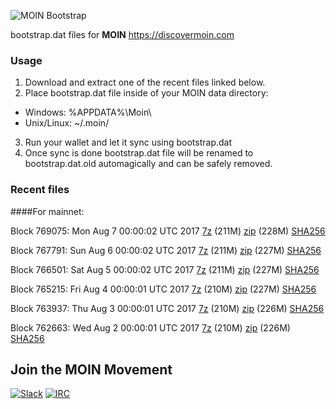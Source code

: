 ![MOIN Bootstrap](https://i.imgur.com/KjM1jMp.jpg)

bootstrap.dat files for **MOIN** https://discovermoin.com

### Usage

1. Download and extract one of the recent files linked below.
2. Place bootstrap.dat file inside of your MOIN data directory:
 - Windows: %APPDATA%\Moin\
 - Unix/Linux: ~/.moin/
3. Run your wallet and let it sync using bootstrap.dat
4. Once sync is done bootstrap.dat file will be renamed to bootstrap.dat.old automagically and can be safely removed.


### Recent files

####For mainnet:

Block 769075: Mon Aug  7 00:00:02 UTC 2017 [7z](https://transfer.sh/iRJaN/bootstrap.dat.20170807.7z) (211M) [zip](https://transfer.sh/IfknA/bootstrap.dat.20170807.zip) (228M) [SHA256](https://transfer.sh/z99ni/sha256.txt)

Block 767791: Sun Aug  6 00:00:02 UTC 2017 [7z](https://transfer.sh/G78FL/bootstrap.dat.20170806.7z) (211M) [zip](https://transfer.sh/Q0uVm/bootstrap.dat.20170806.zip) (227M) [SHA256](https://transfer.sh/6vDlQ/sha256.txt)

Block 766501: Sat Aug  5 00:00:02 UTC 2017 [7z](https://transfer.sh/qE72Y/bootstrap.dat.20170805.7z) (211M) [zip](https://transfer.sh/JBHe6/bootstrap.dat.20170805.zip) (227M) [SHA256](https://transfer.sh/11bbN5/sha256.txt)

Block 765215: Fri Aug  4 00:00:01 UTC 2017 [7z](https://transfer.sh/7hUF4/bootstrap.dat.20170804.7z) (210M) [zip](https://transfer.sh/29yyF/bootstrap.dat.20170804.zip) (227M) [SHA256](https://transfer.sh/Omk8m/sha256.txt)

Block 763937: Thu Aug  3 00:00:01 UTC 2017 [7z](https://transfer.sh/FItUs/bootstrap.dat.20170803.7z) (210M) [zip](https://transfer.sh/XfKHW/bootstrap.dat.20170803.zip) (226M) [SHA256](https://transfer.sh/KbmqS/sha256.txt)

Block 762663: Wed Aug  2 00:00:01 UTC 2017 [7z](https://transfer.sh/5V6YE/bootstrap.dat.20170802.7z) (210M) [zip](https://transfer.sh/12EmQP/bootstrap.dat.20170802.zip) (226M) [SHA256](https://transfer.sh/12a96f/sha256.txt)

## Join the MOIN Movement

[![Slack](https://i.imgur.com/Xy0IEJN.png)](https://discovermoin.herokuapp.com)
[![IRC](http://i.imgur.com/amUnKGQ.png)](https://kiwiirc.com/client/irc.freenode.net/#moin-crypto)
